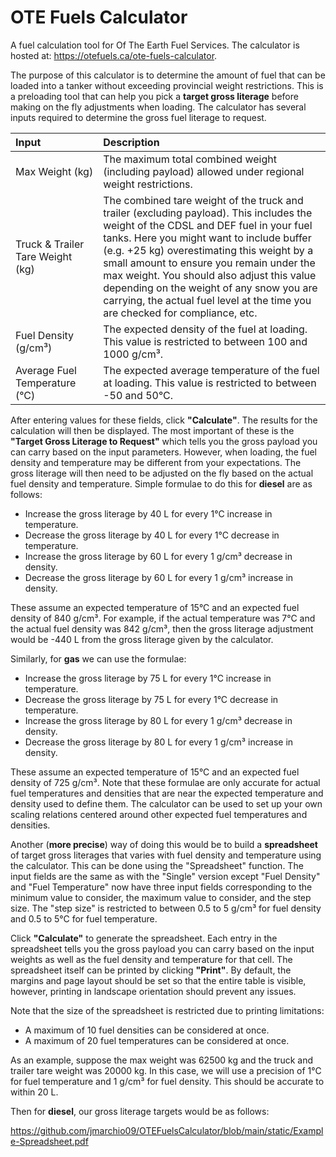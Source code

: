 # OTE Fuels Calculator

A fuel calculation tool for Of The Earth Fuel Services. The calculator is hosted at: https://otefuels.ca/ote-fuels-calculator.

The purpose of this calculator is to determine the amount of fuel that can be loaded into a tanker without exceeding provincial weight restrictions. This is a preloading tool that can help you pick a **target gross literage** before making on the fly adjustments when loading. The calculator has several inputs required to determine the gross fuel literage to request.

| <div style="width:115px">Input</div>    | Description |
| :-------- | :------- |
| Max Weight (kg)  | The maximum total combined weight (including payload) allowed under regional weight restrictions.   |
| Truck & Trailer Tare Weight (kg) | The combined tare weight of the truck and trailer (excluding payload). This includes the weight of the CDSL and DEF fuel in your fuel tanks. Here you might want to include buffer (e.g. +25 kg) overestimating this weight by a small amount to ensure you remain under the max weight. You should also adjust this value depending on the weight of any snow you are carrying, the actual fuel level at the time you are checked for compliance, etc.     |
| Fuel Density (g/cm³)    | The expected density of the fuel at loading. This value is restricted to between 100 and 1000 g/cm³.    |
| Average Fuel Temperature (°C)    | The expected average temperature of the fuel at loading. This value is restricted to between -50 and 50°C.    |

After entering values for these fields, click **"Calculate"**. The results for the calculation will then be displayed. The most important of these is the **"Target Gross Literage to Request"** which tells you the gross payload you can carry based on the input parameters. However, when loading, the fuel density and temperature may be different from your expectations. The gross literage will then need to be adjusted on the fly based on the actual fuel density and temperature. Simple formulae to do this for **diesel** are as follows:

* Increase the gross literage by 40 L for every 1°C increase in temperature.
* Decrease the gross literage by 40 L for every 1°C decrease in temperature.
* Increase the gross literage by 60 L for every 1 g/cm³ decrease in density.
* Decrease the gross literage by 60 L for every 1 g/cm³ increase in density.

These assume an expected temperature of 15°C and an expected fuel density of 840 g/cm³. For example, if the actual temperature was 7°C and the actual fuel density was 842 g/cm³, then the gross literage adjustment would be -440 L from the gross literage given by the calculator.

Similarly, for **gas** we can use the formulae:

* Increase the gross literage by 75 L for every 1°C increase in temperature.
* Decrease the gross literage by 75 L for every 1°C decrease in temperature.
* Increase the gross literage by 80 L for every 1 g/cm³ decrease in density.
* Decrease the gross literage by 80 L for every 1 g/cm³ increase in density.

These assume an expected temperature of 15°C and an expected fuel density of 725 g/cm³. Note that these formulae are only accurate for actual fuel temperatures and densities that are near the expected temperature and density used to define them. The calculator can be used to set up your own scaling relations centered around other expected fuel temperatures and densities.

Another (**more precise**) way of doing this would be to build a **spreadsheet** of target gross literages that varies with fuel density and temperature using the calculator. This can be done using the "Spreadsheet" function. The input fields are the same as with the "Single" version except "Fuel Density" and "Fuel Temperature" now have three input fields corresponding to the minimum value to consider, the maximum value to consider, and the step size. The "step size" is restricted to between 0.5 to 5 g/cm³ for fuel density and 0.5 to 5°C for fuel temperature.

Click **"Calculate"** to generate the spreadsheet. Each entry in the spreadsheet tells you the gross payload you can carry based on the input weights as well as the fuel density and temperature for that cell. The spreadsheet itself can be printed by clicking **"Print"**. By default, the margins and page layout should be set so that the entire table is visible, however, printing in landscape orientation should prevent any issues.

Note that the size of the spreadsheet is restricted due to printing limitations:

* A maximum of 10 fuel densities can be considered at once.
* A maximum of 20 fuel temperatures can be considered at once.

As an example, suppose the max weight was 62500 kg and the truck and trailer tare weight was 20000 kg. In this case, we will use a precision of 1°C for fuel temperature and 1 g/cm³ for fuel density. This should be accurate to within 20 L.

Then for **diesel**, our gross literage targets would be as follows:

https://github.com/jmarchio09/OTEFuelsCalculator/blob/main/static/Example-Spreadsheet.pdf
